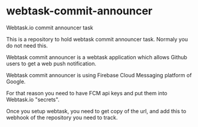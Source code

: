 # webtask-commit-announcer
Webtask.io commit announcer task

This is a repository to hold webtask commit announcer task. Normaly you do not need this.

Webtask commit announcer is a webtask application which allows Github users to get a web push notification.

Webtask commit announcer is using Firebase Cloud Messaging platform of Google.

For that reason you need to have FCM api keys and put them into Webtask.io "secrets".

Once you setup webtask, you need to get copy of the url, and add this to webhook of the repository
you need to track.
